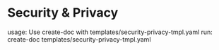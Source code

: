 # Security & Privacy

usage: Use create-doc with templates/security-privacy-tmpl.yaml
run: create-doc templates/security-privacy-tmpl.yaml
